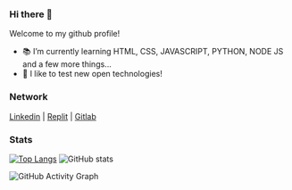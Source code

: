 ### Hi there 👋
Welcome to my github profile!

<!-- <img src='https://github.com/mblithium.png' alt='my github image' height='200'> -->

- 📚 I’m currently learning HTML, CSS, JAVASCRIPT, PYTHON, NODE JS and a few more things...
- 🐧 I like to test new open technologies!

### Network
[Linkedin](https://www.linkedin.com/in/mb-matheus-bastos/) |
[Replit](https://replit.com/@MatheusBastos) |
[Gitlab](https://gitlab.com/mblithium)

### Stats
[![Top Langs](https://github-readme-stats.vercel.app/api/top-langs/?username=mblithium&theme=dracula)](https://github.com/anuraghazra/github-readme-stats)
![GitHub stats](https://github-readme-stats.vercel.app/api?username=mblithium&theme=dracula&show_icons=true)  

![GitHub Activity Graph](https://activity-graph.herokuapp.com/graph?username=mblithium&theme=dracula)  
